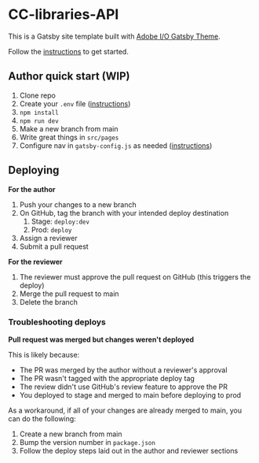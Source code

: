 # CC-libraries-API

This is a Gatsby site template built with [Adobe I/O Gatsby Theme](https://github.com/adobe/gatsby-theme-aio).

Follow the [instructions](https://github.com/adobe/gatsby-theme-aio#getting-started) to get started.

## Author quick start (WIP)

1. Clone repo
2. Create your `.env` file ([instructions](https://github.com/adobe/gatsby-theme-aio#env-settings-for-github-contributors))
3. `npm install`
4. `npm run dev`
5. Make a new branch from main
6. Write great things in `src/pages`
7. Configure nav in `gatsby-config.js` as needed ([instructions](https://github.com/adobe/gatsby-theme-aio#global-navigation))

## Deploying

**For the author**

1. Push your changes to a new branch
2. On GitHub, tag the branch with your intended deploy destination
    1. Stage: `deploy:dev`
    2. Prod: `deploy`
3. Assign a reviewer
4. Submit a pull request

**For the reviewer**

1. The reviewer must approve the pull request on GitHub (this triggers the deploy)
2. Merge the pull request to main
3. Delete the branch

### Troubleshooting deploys

**Pull request was merged but changes weren't deployed**

This is likely because: 

- The PR was merged by the author without a reviewer's approval
- The PR wasn't tagged with the appropriate deploy tag
- The review didn't use GitHub's review feature to approve the PR
- You deployed to stage and merged to main before deploying to prod

As a workaround, if all of your changes are already merged to main, you can do the following:

1. Create a new branch from main
2. Bump the version number in `package.json`
3. Follow the deploy steps laid out in the author and reviewer sections
